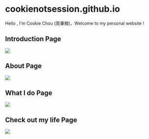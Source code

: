 # cookienotsession.github.io
Hello , I'm Cookie Chou (周秉楠)，Welcome to my personal website !

Introduction Page
---
<img src="https://i.imgur.com/4XclMew.png" />

About Page
---
<img src="https://i.imgur.com/kjwuhlJ.jpg"/>

What I do Page
---
<img src="https://i.imgur.com/LQ3hy5I.jpg"/>

Check out my life Page
---
<img src="https://i.imgur.com/E08iWfF.jpg"/>
